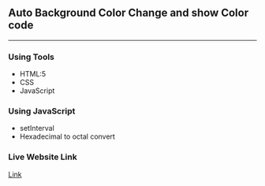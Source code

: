 ## Auto Background Color Change and show Color code
****

### Using Tools
* HTML:5
* CSS
* JavaScript

### Using JavaScript
* setInterval
* Hexadecimal to octal convert

### Live Website Link
<a href='https://auto-bg-color-change-rejoyan.netlify.app/'>Link </a>
